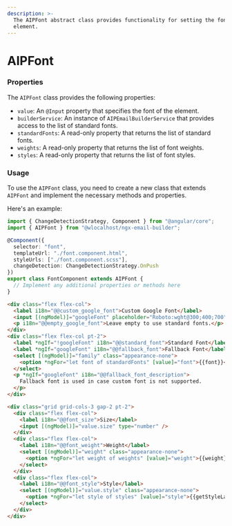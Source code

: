 ```yaml
---
description: >-
  The AIPFont abstract class provides functionality for setting the font of an
  element.
---
```


# AIPFont

### Properties

The `AIPFont` class provides the following properties:

* `value`: An `@Input` property that specifies the font of the element.
* `builderService`: An instance of `AIPEmailBuilderService` that provides access to the list of standard fonts.
* `standardFonts`: A read-only property that returns the list of standard fonts.
* `weights`: A read-only property that returns the list of font weights.
* `styles`: A read-only property that returns the list of font styles.

### Usage

To use the `AIPFont` class, you need to create a new class that extends `AIPFont` and implement the necessary methods and properties.&#x20;

Here's an example:

```typescript
import { ChangeDetectionStrategy, Component } from "@angular/core";
import { AIPFont } from "@wlocalhost/ngx-email-builder";

@Component({
  selector: "font",
  templateUrl: "./font.component.html",
  styleUrls: ["./font.component.scss"],
  changeDetection: ChangeDetectionStrategy.OnPush
})
export class FontComponent extends AIPFont {
  // Implement any additional properties or methods here
}
```

```html
<div class="flex flex-col">
  <label i18n="@@custom_google_font">Custom Google Font</label>
  <input [(ngModel)]="googleFont" placeholder="Roboto:wght@300;400;700" />
  <p i18n="@@empty_google_font">Leave empty to use standard fonts.</p>
</div>
<div class="flex flex-col pt-2">
  <label *ngIf="!googleFont" i18n="@@standard_font">Standard Font</label>
  <label *ngIf="googleFont" i18n="@@fallback_font">Fallback Font</label>
  <select [(ngModel)]="family" class="appearance-none">
    <option *ngFor="let font of standardFonts" [value]="font">{{font}}</option>
  </select>
  <p *ngIf="googleFont" i18n="@@fallback_font_description">
    Fallback font is used in case custom font is not supported.
  </p>
</div>

<div class="grid grid-cols-3 gap-2 pt-2">
  <div class="flex flex-col">
    <label i18n="@@font_size">Size</label>
    <input [(ngModel)]="value.size" type="number" />
  </div>
  <div class="flex flex-col">
    <label i18n="@@font_weight">Weight</label>
    <select [(ngModel)]="weight" class="appearance-none">
      <option *ngFor="let weight of weights" [value]="weight">{{weight}}</option>
    </select>
  </div>
  <div class="flex flex-col">
    <label i18n="@@font_style">Style</label>
    <select [(ngModel)]="value.style" class="appearance-none">
      <option *ngFor="let style of styles" [value]="style">{{getStyleLabel(style)}}</option>
    </select>
  </div>
</div>
```
